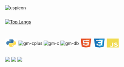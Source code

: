 <img align="center" alt="uspicon" height="30" width="40" src="file:///C:/Users/ghami/Downloads/Webysther_20160310_-_Logo_USP.svg.svg">


##

[![Top Langs](https://github-readme-stats.vercel.app/api/top-langs/?username=gabrielmilagresdev)](https://github.com/gabrielmilagresdev/github-readme-stats)
##
<div style="display: inline_block"><br>
  <img align="center" alt="gm-Python" height="30" width="40" src="https://raw.githubusercontent.com/devicons/devicon/master/icons/python/python-original.svg">
  <img align="center" alt="gm-cplus" height="30" width="40" src="https://cdn.jsdelivr.net/gh/devicons/devicon@latest/icons/cplusplus/cplusplus-original.svg">
  <img align="center" alt="gm-c" height="30" width="40" src="https://cdn.jsdelivr.net/gh/devicons/devicon@latest/icons/c/c-original.svg">
  <img align="center" alt="gm-db" height="30" width="40" src="https://cdn.jsdelivr.net/gh/devicons/devicon@latest/icons/azuresqldatabase/azuresqldatabase-original.svg">
  <img align="center" alt="gm-HTML" height="30" width="40" src="https://raw.githubusercontent.com/devicons/devicon/master/icons/html5/html5-original.svg">
  <img align="center" alt="gm-CSS" height="30" width="40" src="https://raw.githubusercontent.com/devicons/devicon/master/icons/css3/css3-original.svg">
  <img align="center" alt="gm-Js" height="30" width="40" src="https://raw.githubusercontent.com/devicons/devicon/master/icons/javascript/javascript-plain.svg">
</div>

##

<a href="https://instagram.com/gmilagrees" target="_blank"><img src="https://img.shields.io/badge/-Instagram-%23E4405F?style=for-the-badge&logo=instagram&logoColor=white" target="_blank"></a>
<a href = "mailto:gabriel.milagres@usp.br"><img src="https://img.shields.io/badge/-Gmail-%23333?style=for-the-badge&logo=gmail&logoColor=white" target="_blank"></a>
<a href="https://www.linkedin.com/in/gabriel-milagres-3bb378327/" target="_blank"><img src="https://img.shields.io/badge/-LinkedIn-%230077B5?style=for-the-badge&logo=linkedin&logoColor=white" target="_blank"></a> 
